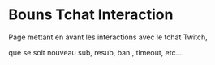 # Bouns Tchat Interaction

Page mettant en avant les interactions avec le tchat Twitch,

que se soit nouveau sub, resub, ban , timeout, etc....